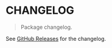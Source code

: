 # CHANGELOG

> Package changelog.

See [GitHub Releases](https://github.com/stdlib-js/iter-any-by/releases) for the changelog.